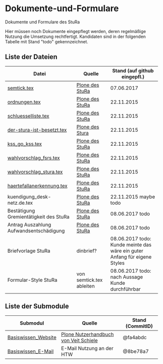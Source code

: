 # Dokumente-und-Formulare
Dokumente und Formulare des StuRa

Hier müssen noch Dokumente eingepflegt werden, deren regelmäßige Nutzung die Umsetzung rechtfertigt.
Kandidaten sind in der folgenden Tabelle mit Stand "todo" gekennzeichnet.

## Liste der Dateien

Datei | Quelle | Stand (auf github eingepfl.)
----- | ------ | -----
[semtick.tex](semtick.tex) | [Plone des StuRa](http://www.stura.htw-dresden.de/stura/ref/verwaltung/ticket/antrag/tex-datei-fuer-den-antrag-zum-studentenjahresticket/view) | 07.06.2017
[ordnungen.tex](ordnungen.tex) | [Plone des StuRa](http://www.stura.htw-dresden.de/stura/ref/oea/cd/cd/ordnungen/latex/ordnungen.tex/view) | 22.11.2015
[schluesselliste.tex](schluesselliste.tex) | [Plone des StuRa](http://www.stura.htw-dresden.de/stura/ref/verwaltung/raeume/schluesselliste/schluesselliste.tex/view) | 22.11.2015
[der-stura-ist-besetzt.tex](der-stura-ist-besetzt.tex) | [Plone des Stura](http://www.stura.htw-dresden.de/stura/ref/oea/cd/cd/schilder/der-stura-ist-besetzt/der-stura-ist-besetzt-2015/der-stura-ist-besetzt.tex/view) | 22.11.2015
[kss_go_kss.tex](kss_go_kss.tex) | [Plone des StuRa](http://www.stura.htw-dresden.de/members/PaulRiegel/erarbeitungen-zu-ordnungen/ordnungen-der-konferenz-saechischer-studierendenschaften/formvorlagen/latex/kss_go_kss.tex/view) | 22.11.2015
[wahlvorschlag_fsrs.tex](wahlvorschlag_fsrs.tex) | [Plone des StuRa](http://www.stura.htw-dresden.de/weitere/wahlen/wahlen-2013-2014/formulare/latex-vorlage-wahlvorschlag-fsr-2013/view) | 22.11.2015
[wahlvorschlag_stura.tex](wahlvorschlag_stura.tex) | [Plone des StuRa](http://www.stura.htw-dresden.de/weitere/wahlen/wahlen-2013-2014/formulare/latex-vorlage-wahlvorschlag-stura-2013/view) | 22.11.2015
[haertefallanerkennung.tex](haertefallanerkennung.tex) | [Plone des StuRa](http://www.stura.htw-dresden.de/weitere/ausschuesse/hfa/antrag-als-haertefall-zum-semesterbeitrag/vorlage-zum-antrag-auf-haertefallanerkennung/view) | 22.11.2015
kuendigung_desk-netz.de.tex[]() | [Plone des StuRa](http://www.stura.htw-dresden.de/stura/ref/verwaltung/web/domains/desk-netz.de/kuendigung/kuendigung_desk-netz.de.tex/view) | 22.11.2015 maybe todo
Bestätigung Gremientätigkeit des StuRa | [Plone des StuRa](http://www.stura.htw-dresden.de/stura/ref/verwaltung/mitglieder/gremiensemester/gremientaetigkeit-bestaetigung-stura/at_download/file) | 08.06.2017 todo
Antrag Auszahlung Aufwandsentschädigung | [Plone des StuRa](http://www.stura.htw-dresden.de/stura/ref/finanzen/mittelverwendung/auszahlung-aufwandsentschaedigung-antrag-2016) | 08.06.2017 todo
Briefvorlage StuRa | dinbrief? | 08.06.2017 todo: Kunde meinte das wäre ein guter Anfang für eigene Styles
Formular-Style StuRa | von semtick.tex ableiten | 08.06.2017 todo: nach Aussage Kunde durchführbar

## Liste der Submodule
Submodul | Quelle | Stand (CommitID)
-------- | ------ | -----
[Basiswissen_Website](https://github.com/stura-htw-dresden/Basiswissen_Website/tree/25dff3a22a616f7077336935898778191e100c66) | [Plone Nutzerhandbuch von Veit Schiele](http://www.plone-nutzerhandbuch.de/) | @fa4abdc
[Basiswissen_E-Mail](https://github.com/stura-htw-dresden/Basiswissen_E-Mail/tree/2b7d863639d080a8b17d70ef91a8c945bc178d74) | E-Mail Nutzung an der HTW | @8be78a7
